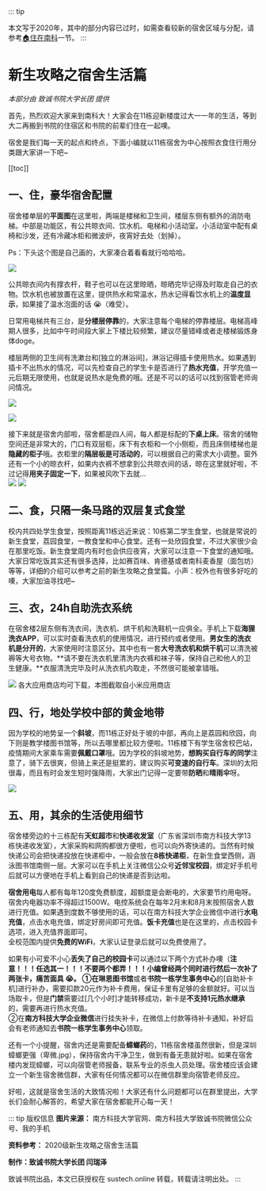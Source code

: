 ::: tip

本文写于2020年，其中的部分内容已过时，如需查看较新的宿舍区域与分配，请参考[🏠住在南科](/life/dormitory/)一节。
:::

# 新生攻略之宿舍生活篇

*本部分由 致诚书院大学长团 提供*

首先，热烈欢迎大家来到南科大！大家会在11栋迎新楼度过大一一年的生活，等到大二再搬到书院的住宿区和书院的前辈们住在一起噢。

宿舍是我们每一天的起点和终点，下面小编就以11栋宿舍为中心按照衣食住行用分类跟大家讲一下吧\~

[[toc]]

## 一、住，豪华宿舍配置

宿舍楼单层的**平面图**在这里啦，两端是楼梯和卫生间，楼层东侧有额外的消防电梯。中部是功能区，有公共晾衣间、饮水机、电梯和小活动室。小活动室中配有桌椅和沙发，还有冷藏冰柜和微波炉，夜宵好去处（划掉）。

Ps：下头这个图是自己画的，大家凑合着看看就行哈哈哈。

![](./life/image1.png)

公共晾衣间内有撑衣杆，鞋子也可以在这里晾晒，晾晒完毕记得及时取走自己的衣物。饮水机也被放置在这里，提供热水和常温水，热水记得看饮水机上的**温度显示**，如果接了温水泡面的话 😭（难受）。

日常用电梯共有三台，是**分楼层停靠**的，大家注意每个电梯的停靠楼层。电梯高峰期人很多，比如中午时间段大家上下楼比较频繁，建议尽量错峰或者走楼梯锻炼身体doge。

楼层两侧的卫生间有洗漱台和[独立的淋浴间]，淋浴记得插卡使用热水。如果遇到插卡不出热水的情况，可以先检查自己的学生卡是否进行了**热水充值**，开学充值一元后期无限使用，也就是说热水是免费的哦。还是不可以的话可以找到宿管老师询问情况。

![](./life/image2.jpeg)

![](./life/image3.jpeg)


接下来就是宿舍内部啦，宿舍都是四人间，每人都是标配的**下桌上床**。宿舍的储物空间还是非常大的，门口有双层柜，床下有衣柜和一个小侧柜，而且床侧楼梯也是**隐藏的柜子**哦。衣柜里的**隔层板是可活动的**，可以根据自己的需求大小调整。窗外还有一个小的晾衣杆，如果内衣裤不想拿到公共晾衣间的话，晾在这里就好啦，不过记得**用夹子固定一下**，如果被风吹下去就\...\
![](./life/image4.jpeg)
![](./life/image5.jpeg)

## 二、食，只隔一条马路的双层复式食堂

校内共四处学生食堂，按照距离11栋远近来说：10栋第二学生食堂，也就是常说的新生食堂，荔园食堂，一教食堂和中心食堂。还有一处欣园食堂，不过大家很少会在那里吃饭。新生食堂周内有时也会供应夜宵，大家可以注意一下食堂的通知哦。大家日常吃饭其实还有很多选择，比如赛百味、肯德基或者南科麦香屋（面包坊）等等，详细的介绍可以参考之前的新生攻略之食堂篇。小声：校外也有很多好吃的噢，大家加油寻找吧\~

## 三、衣，24h自助洗衣系统

在宿舍楼2层东侧有洗衣间，洗衣机、烘干机和洗鞋机一应俱全。手机上下载**海狸洗衣APP**，可以实时查看洗衣机的使用情况，进行预约或者使用。**男女生的洗衣机是分开的**，大家使用时注意区分。其中也有一套**大号洗衣机和烘干机**可以清洗被褥等大号衣物。**请不要在洗衣机里清洗内衣裤和袜子等，保持自己和他人的卫生健康。**衣服清洗完毕及时从洗衣机内取走，不然很可能被拿错哦。

![](./life/image6.jpeg)
各大应用商店均可下载，本图截取自小米应用商店

## 四、行，地处学校中部的黄金地带

因为学校的地势呈一个**斜坡**，而11栋正好处于坡的中部，再向上是荔园和欣园，向下则是教学楼图书馆等，所以去哪里都比较方便啦。11栋楼下有学生宿舍校巴站，疫情期间大家乘车需要**佩戴口罩**哦。因为学校的斜坡地势，**想购买自行车的同学**注意了，骑下去很爽，但骑上来还是挺累的，建议购买**可变速的自行车**。深圳的太阳很毒，而且有时会发生短时强降雨，大家出门记得一定要带**防晒**和**晴雨伞**呀。

![](./life/image7.jpeg)

## 五、用，其余的生活使用细节

宿舍楼旁边的十三栋配有**天虹超市**和**快递收发室**（广东省深圳市南方科技大学13栋快递收发室），大家采购和网购都很方便啦，也可以向外寄快递的。当然有时候快递公司会把快递投放在快递柜中，一般会放在**8栋快递柜**，在新生食堂西侧，涵泳图书馆南侧一层。大家可以在手机上关注微信公众号**近邻宝校园**，绑定好手机号后就可以方便地在手机上看到自己的快递是否到达啦。

**宿舍用电**每人都有每年120度免费额度，超额度是会断电的，大家要节约用电呀。宿舍内电器功率不得超过1500W。电控系统会在每年2月末和8月末按照宿舍人数进行充值。如果遇到度数不够使用的话，可以在南方科技大学企业微信中进行**水电充值**，点击水电充值，绑定好房间即可充值。**饭卡充值**也是在这里的，点击校园卡选项，进入充值界面即可。\
全校范围内提供**免费的WiFi**，大家认证登录后就可以免费使用了。

如果有小可爱不小心**丢失了自己的校园卡**可以通过以下两个方式补办噢（**注意！！！任选其一！！！不要两个都弄！！！**小编曾经两个同时进行然后一次补了两张卡，痛苦面具 😭。
①在**琳恩图书馆**或者**书院一栋学生事务中心**的[自助补卡机]进行补办，需要扣款20元作为补卡费用，保证卡里有足够的金额就好。可以当场取卡，但是**门禁**需要过[几个小时]才能转移成功，新卡是**不支持1元热水继承**的，需要再进行热水充值。\
②在**南方科技大学企业微信**进行挂失补卡，在微信上付款等待补卡通知，补好后会有老师通知去**书院一栋学生事务中心**领取。

还有一个小提醒，宿舍内还是需要配备**蟑螂药**的，11栋宿舍楼虽然很新，但是深圳蟑螂更强（卑微.jpg），保持宿舍内干净卫生，做到有备无患就好啦。如果在宿舍楼内发现蟑螂，可以向宿管老师报备，联系专业的杀虫人员处理。宿舍楼应该会建立一个新生宿舍微信群，大家有任何情况都可以在微信群里向宿管老师反应。

好啦，这就是宿舍生活的大致情况啦！大家还有什么问题都可以在群里提出，大学长们会耐心解答的，希望大家在宿舍都能开心每一天！

::: tip 版权信息
**图片来源：**
南方科技大学官网、南方科技大学致诚书院微信公众号、我的手机

**资料参考：** 2020级新生攻略之宿舍生活篇

**制作：致诚书院大学长团 闫瑞泽**

致诚书院出品，本文已获授权在 sustech.online 转载，转载请注明出处。
:::
